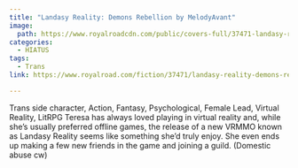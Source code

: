 ```yaml
---
title: "Landasy Reality: Demons Rebellion by MelodyAvant"
image:
  path: https://www.royalroadcdn.com/public/covers-full/37471-landasy-reality-demons-rebellion.jpg
categories:
  - HIATUS
tags:
  - Trans
link: https://www.royalroad.com/fiction/37471/landasy-reality-demons-rebellion

---
```

Trans side character, Action, Fantasy, Psychological, Female Lead, Virtual Reality, LitRPG
Teresa has always loved playing in virtual reality and, while she’s usually preferred offline games, the release of a new VRMMO known as Landasy Reality seems like something she’d truly enjoy. She even ends up making a few new friends in the game and joining a guild. (Domestic abuse cw)
